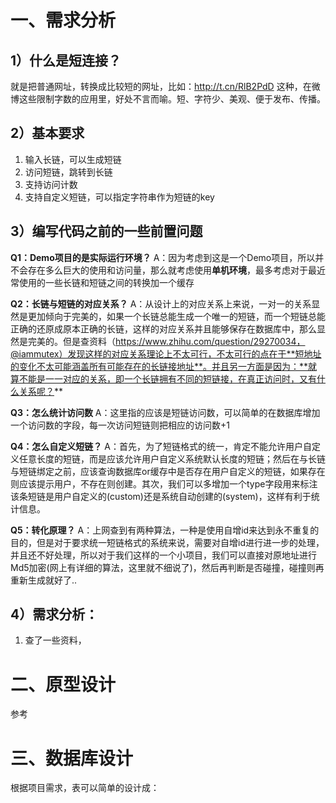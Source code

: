 # 一、需求分析

## 1）什么是短连接？
就是把普通网址，转换成比较短的网址，比如：http://t.cn/RlB2PdD 这种，在微博这些限制字数的应用里，好处不言而喻。短、字符少、美观、便于发布、传播。

## 2）基本要求
1. 输入⻓链，可以生成短链
 2. 访问短链，跳转到⻓链
 3. 支持访问计数
 4. 支持自定义短链，可以指定字符串作为短链的key

## 3）编写代码之前的一些前置问题
**Q1：Demo项目的是实际运行环境？**
A：因为考虑到这是一个Demo项目，所以并不会存在多么巨大的使用和访问量，那么就考虑使用**单机环境**，最多考虑对于最近常使用的一些长链和短链之间的转换加一个缓存

**Q2：长链与短链的对应关系？**
A：从设计上的对应关系上来说，一对一的关系显然是更加倾向于完美的，如果一个长链总能生成一个唯一的短链，而一个短链总能正确的还原成原本正确的长链，这样的对应关系并且能够保存在数据库中，那么显然是完美的。但是查资料（https://www.zhihu.com/question/29270034，@iammutex）发现这样的对应关系理论上不太可行，不太可行的点在于**短地址的变化不太可能涵盖所有可能存在的长链接地址**。并且另一方面是因为：**就算不能是一一对应的关系，即一个长链拥有不同的短链接，在真正访问时，又有什么关系呢？**

**Q3：怎么统计访问数**
A：这里指的应该是短链访问数，可以简单的在数据库增加一个访问数的字段，每一次访问短链则把相应的访问数+1

**Q4：怎么自定义短链？**
A：首先，为了短链格式的统一，肯定不能允许用户自定义任意长度的短链，而是应该允许用户自定义系统默认长度的短链；然后在与长链与短链绑定之前，应该查询数据库or缓存中是否存在用户自定义的短链，如果存在则应该提示用户，不存在则创建。其次，我们可以多增加一个type字段用来标注该条短链是用户自定义的(custom)还是系统自动创建的(system)，这样有利于统计信息。

**Q5：转化原理？**
A：上网查到有两种算法，一种是使用自增id来达到永不重复的目的，但是对于要求统一短链格式的系统来说，需要对自增id进行进一步的处理，并且还不好处理，所以对于我们这样的一个小项目，我们可以直接对原地址进行Md5加密(网上有详细的算法，这里就不细说了)，然后再判断是否碰撞，碰撞则再重新生成就好了..

## 4）需求分析：
1. 查了一些资料，

# 二、原型设计

参考

# 三、数据库设计
根据项目需求，表可以简单的设计成：


